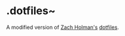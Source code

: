 .dotfiles~
=========

A modified version of [Zach Holman's](https://github.com/holman) [dotfiles](https://github.com/holman/dotfiles).

